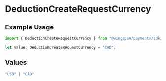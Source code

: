 # DeductionCreateRequestCurrency

## Example Usage

```typescript
import { DeductionCreateRequestCurrency } from "@wingspan/payments/sdk/models/shared";

let value: DeductionCreateRequestCurrency = "CAD";
```

## Values

```typescript
"USD" | "CAD"
```